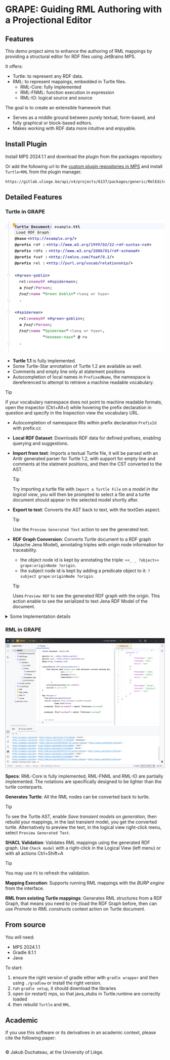 # GRAPE: Guiding RML Authoring with a Projectional Editor

## Features

This demo project aims to enhance the authoring of RML mappings by providing a structural editor for RDF files using JetBrains MPS. 

It offers:
- Turtle: to represent any RDF data.
- RML: to represent mappings, embedded in Turtle files.
    - RML-Core: fully implemented
    - RML-FNML: function execution in expression
    - RML-IO: logical source and source

The goal is to create an extensible framework that:
- Serves as a middle ground between purely textual, form-based, and fully graphical or block-based editors.
- Makes working with RDF data more intuitive and enjoyable.

## Install Plugin

Install MPS 2024.1.1 and download the plugin from the packages repository.

Or add the following url to the [custom plugin repositories in MPS](https://www.jetbrains.com/help/mps/custom-plugin-repositories.html) and install `Turtle+RML` from the plugin manager.

```
https://gitlab.uliege.be/api/v4/projects/6137/packages/generic/RmlEditorLangPlugin/0.1.0/updatePlugins.zip
```

## Detailed Features

### Turtle in GRAPE

![Screenshot of a simple turtle document](img/turtle_example.png)

- **Turtle 1.1** is fully implemented. 
- Some Turtle-Star annotation of Turtle 1.2 are available as well. 
- Comments and empty line only at statement positions
- Autocompletion of local names in `PrefixedName`, the namespace is dereferenced to attempt to retrieve a machine readable vocabulary. 
> [!TIP]
> If your vocabulary namespace does not point to machine readable formats, open the inspector (Ctrl+Alt+I) while hovering the prefix declaration in question and specify in the Inspection view the vocabulary URL.
- Autocompletion of namespace IRIs within prefix declaration `PrefixId` with prefix.cc
- **Local RDF Dataset**: Downloads RDF data for defined prefixes, enabling querying and suggestions.
- **Import from text**: Imports a textual Turtle file, it will be parsed with an Antlr generated parser for Turtle 1.2, with support for empty line and comments at the statment positions, and then the CST converted to the AST.
    > [!TIP]
    > Try importing a turtle file with `Import a Turtle File` on a *model in the logical view*, you will then be prompted to select a file and a turtle document should appear in the selected model shortly after.

- **Export to text**: Converts the AST back to text, with the textGen aspect.
    > [!TIP]
    > Use the `Preview Generated Text` action to see the generated text.

- **RDF Graph Conversion**: Converts Turtle document to a RDF graph (Apache Jena Model), annotating triples with origin node information for traceability.
  - the object node id is kept by annotating the triple: `<<_ _ ?object>> grape:originNode ?origin`.
  - the subject node id is kept by adding a predicate object to it: `?subject grape:originNode ?origin`.
  > [!TIP]
  > Uses `Preview RDF` to see the generated RDF graph with the origin. This action enable to see the serialized to text Jena RDF Model of the document.

<details>
<summary>Some Implementation details</summary>

The Turtle AST structures were created based on the grammar, with the introduction of references links and introductions of abstracts concepts and interfaces to adapt to the object-oriented way of defining structures in MPS. 

For example, `PrefixedName` holds a reference pointer to a `PrefixId` node instead of keeping the prefix as a string. 
Similarly, `ReferenceIdentifierReference` allows referencing any resource with a subject, linking them during editing and renaming.

The editor aspect simulates a Turtle file, controlling new lines and alignments to maintain visual resemblance with the original imported file. While traditional Turtle parsers ignore empty lines and comments, our implementation retains them at the top position to preserve the original file's appearance.

</details>


### RML in GRAPE

![Screenshot of the application with the person RML mapping](img/app_people_run.png)

**Specs**: RML-Core is fully implemented, RML-FNML and RML-IO are partially implemented. The notations are specifically designed to be lighter than the turtle conterparts.

**Generates Turtle**: All the RML nodes can be converted back to turtle.
> [!TIP]
> To see the Turtle AST, enable *Save transient models on generation*, then rebuild your mappings, in the last transient model, you get the converted turtle.
> Alternatively to preview the text, in the logical view right-click menu, select `Preview Generated Text`.

**SHACL Validation**: Validates RML mappings using the generated RDF graph.
Use `Check model` with a right-click in the Logical View (left menu) or with all actions Ctrl+Shift+A
> [!TIP]
> You may use `F5` to refresh the validation.

**Mapping Execution**: Supports running RML mappings with the _BURP engine_ from the interface. 

**RML from existing Turtle mappings**: 
  Generates RML structures from a RDF Graph, that means you need to (re-)load the RDF Graph before, 
  then can use _Promote to RML constructs_ context action on Turtle document.

## From source

You will need:
- MPS 2024.1.1
- Gradle 8.1.1
- Java

To start:
1. ensure the right version of gradle either with `gradle wrapper` and then using `./gradlew` or install the right version.
2. run `gradle setup`, it should download the libraries
3. open (or restart) mps, so that java_stubs in Turtle.runtime are correctly loaded
4. then rebuild `Turtle` and `RML`.

## Academic

If you use this software or its derivatives in an academic context, please cite the following paper:
```biblatex
```

© Jakub Duchateau, at the University of Liège.